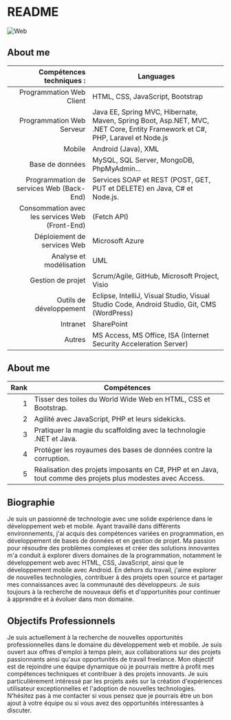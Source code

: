# README
<picture>
 <source media="(prefers-color-scheme: dark)" srcset="[YOUR-DARKMODE-IMAGE](https://th.bing.com/th/id/OIG1.WH1s3.wtNKCk0jEcAOHy?pid=ImgGn)">
 <source media="(prefers-color-scheme: light)" srcset="[YOUR-LIGHTMODE-IMAGE](https://th.bing.com/th/id/OIG1.9L0_2X9GDwVBFdySIU4_?w=270&h=270&c=6&r=0&o=5&pid=ImgGn)">
 <img alt="Web" src="[YOUR-DEFAULT-IMAGE](https://th.bing.com/th/id/OIG1.WH1s3.wtNKCk0jEcAOHy?pid=ImgGn)https://th.bing.com/th/id/OIG1.WH1s3.wtNKCk0jEcAOHy?pid=ImgGn">
</picture>

## About me

| Compétences techniques :                          | Languages                                                                                                                      |
|--------------------------------------------------:|--------------------------------------------------------------------------------------------------------------------------------|
|    Programmation Web Client                       | HTML, CSS, JavaScript, Bootstrap                                                                                              |
|    Programmation Web Serveur                      | Java EE, Spring MVC, Hibernate, Maven, Spring Boot, Asp.NET, MVC, .NET Core, Entity Framework et C#, PHP, Laravel et Node.js |
|    Mobile                                         | Android (Java), XML                                                                                                            |
|    Base de données                                | MySQL, SQL Server, MongoDB, PhpMyAdmin...                                                                                      |
|    Programmation de services Web (Back-End)       | Services SOAP et REST (POST, GET, PUT et DELETE) en Java, C# et Node.js.                                                       |
|    Consommation avec les services Web (Front-End) | (Fetch API)                                                                                                                    |
|    Déploiement de services Web                    | Microsoft Azure                                                                                                                |
|    Analyse et modélisation                        | UML                                                                                                                            |
|    Gestion de projet                              | Scrum/Agile, GitHub, Microsoft Project, Visio                                                                                  |
|    Outils de développement                        | Eclipse, IntelliJ, Visual Studio, Visual Studio Code, Android Studio, Git, CMS (WordPress)                                      | 
|    Intranet                                       | SharePoint                                                                                                                     |
|    Autres                                         | MS Access, MS Office, ISA (Internet Security Acceleration Server)                                                              | 

## About me

| Rank |Compétences                                                                                                 |
|-----:|-------------------------------------------------------------------------------------------------------------|
|     1| Tisser des toiles du World Wide Web en HTML, CSS et Bootstrap.                                              |
|     2| Agilité avec JavaScript, PHP et leurs sidekicks.                                                            |
|     3| Pratiquer la magie du scaffolding avec la technologie .NET et Java.                                         |
|     4| Protéger les royaumes des bases de données contre la corruption.                                            |
|     5| Réalisation des projets imposants en C#, PHP et en Java, tout comme des projets plus modestes avec Access.  |

## Biographie

Je suis un passionné de technologie avec une solide expérience dans le développement web et mobile. Ayant travaillé dans différents environnements, j'ai acquis des compétences variées en programmation, en développement de bases de données et en gestion de projet. Ma passion pour résoudre des problèmes complexes et créer des solutions innovantes m'a conduit à explorer divers domaines de la programmation, notamment le développement web avec HTML, CSS, JavaScript, ainsi que le développement mobile avec Android. En dehors du travail, j'aime explorer de nouvelles technologies, contribuer à des projets open source et partager mes connaissances avec la communauté des développeurs. Je suis toujours à la recherche de nouveaux défis et d'opportunités pour continuer à apprendre et à évoluer dans mon domaine.

## Objectifs Professionnels

Je suis actuellement à la recherche de nouvelles opportunités professionnelles dans le domaine du développement web et mobile. Je suis ouvert aux offres d'emploi à temps plein, aux collaborations sur des projets passionnants ainsi qu'aux opportunités de travail freelance. Mon objectif est de rejoindre une équipe dynamique où je pourrais mettre à profit mes compétences techniques et contribuer à des projets innovants. Je suis particulièrement intéressé par les projets axés sur la création d'expériences utilisateur exceptionnelles et l'adoption de nouvelles technologies. N'hésitez pas à me contacter si vous pensez que je pourrais être un bon ajout à votre équipe ou si vous avez des opportunités intéressantes à discuter.
